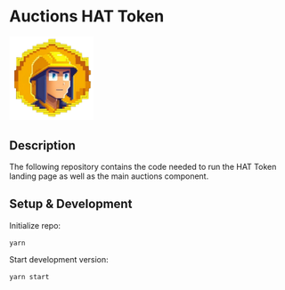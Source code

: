 # Auctions HAT Token

<img src="https://github.com/open-web-academy/BOS-HardHatCoin/blob/main/assets/icon.png" width="30%">

## Description

The following repository contains the code needed to run the HAT Token landing page as well as the main auctions component.

## Setup & Development

Initialize repo:

    yarn

Start development version:

    yarn start
